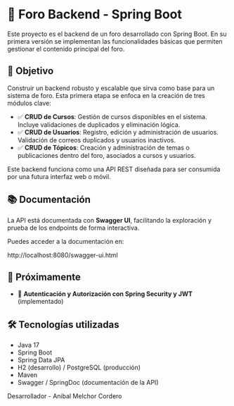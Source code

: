 # 🧵 Foro Backend - Spring Boot

Este proyecto es el backend de un foro desarrollado con Spring Boot. En su primera versión se implementan las funcionalidades básicas que permiten gestionar el contenido principal del foro.

## 🎯 Objetivo

Construir un backend robusto y escalable que sirva como base para un sistema de foro. Esta primera etapa se enfoca en la creación de tres módulos clave:

- ✅ **CRUD de Cursos**: Gestión de cursos disponibles en el sistema. Incluye validaciones de duplicados y eliminación lógica.
- ✅ **CRUD de Usuarios**: Registro, edición y administración de usuarios. Validación de correos duplicados y usuarios inactivos.
- ✅ **CRUD de Tópicos**: Creación y administración de temas o publicaciones dentro del foro, asociados a cursos y usuarios.

Este backend funciona como una API REST diseñada para ser consumida por una futura interfaz web o móvil.

## 📚 Documentación

La API está documentada con **Swagger UI**, facilitando la exploración y prueba de los endpoints de forma interactiva.

Puedes acceder a la documentación en:

http://localhost:8080/swagger-ui.html

## 🚧 Próximamente

- 🔐 **Autenticación y Autorización con Spring Security y JWT** (implementado)

## 🛠️ Tecnologías utilizadas

- Java 17
- Spring Boot
- Spring Data JPA
- H2 (desarrollo) / PostgreSQL (producción)
- Maven
- Swagger / SpringDoc (documentación de la API)

Desarrollador - Anibal Melchor Cordero
